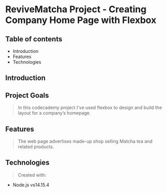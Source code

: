  #  ReviveMatcha Project - Creating Company Home Page with Flexbox
 
## Table of contents

* Introduction
* Features
* Technologies

## Introduction

## Project Goals
> In this codecademy project I've used flexbox to design and build the layout for a company’s homepage.

## Features

> The web page advertises made-up shop selling Matcha tea and related products. 

## Technologies

> Created with:
* Node.js vs14.15.4
    
